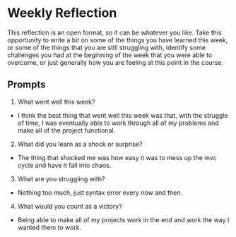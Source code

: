 # Weekly Reflection
This reflection is an open format, so it can be whatever you like. Take this opportunity to write a bit on some of the things you have learned this week, or some of the things that you are still struggling with, identify some challenges you had at the beginning of the week that you were able to overcome, or just generally how you are feeling at this point in the course.

## Prompts
1) What went well this week?

- I think the best thing that went well this week was that, with the struggle of time, I was eventually able to work through all of my problems and make all of the project functional.

2) What did you learn as a shock or surprise?

- The thing that shocked me was how easy it was to mess up the mvc cycle and have it fall into chaos.

3)  What are you struggling with?

- Nothing too much, just syntax error every now and then.

4) What would you count as a victory?

- Being able to make all of my projects work in the end and work the way I wanted them to work.